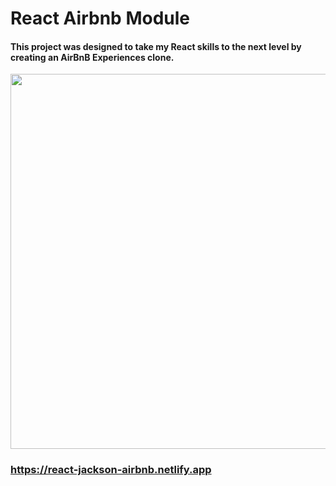 # React Airbnb Module

#### This project was designed to take my React skills to the next level by creating an AirBnB Experiences clone.

<img src="" width="600px" />

### https://react-jackson-airbnb.netlify.app
